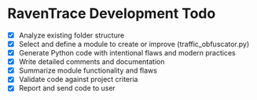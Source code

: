 # RavenTrace Development Todo

- [x] Analyze existing folder structure
- [x] Select and define a module to create or improve (traffic_obfuscator.py)
- [x] Generate Python code with intentional flaws and modern practices
- [x] Write detailed comments and documentation
- [x] Summarize module functionality and flaws
- [x] Validate code against project criteria
- [x] Report and send code to user
